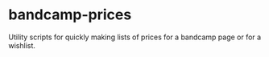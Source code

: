 # bandcamp-prices

Utility scripts for quickly making lists of prices for a bandcamp page or for a wishlist.
